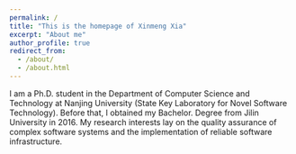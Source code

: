 ```yaml
---
permalink: /
title: "This is the homepage of Xinmeng Xia"
excerpt: "About me"
author_profile: true
redirect_from: 
  - /about/
  - /about.html
---
```


I am a Ph.D. student in the Department of Computer Science and Technology at Nanjing University (State Key Laboratory for Novel Software Technology). Before that, I obtained my Bachelor. Degree from Jilin University in 2016. My research interests lay on the quality assurance of complex software systems and the implementation of reliable software infrastructure.

